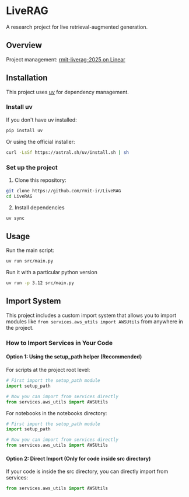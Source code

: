 # LiveRAG

A research project for live retrieval-augmented generation.

## Overview

Project management: [rmit-liverag-2025 on Linear](https://linear.app/rmit-liverag-2025/team/RMI/view/kanban-2d49ab9d373f)

## Installation

This project uses [uv](https://github.com/astral-sh/uv) for dependency management.

### Install uv

If you don't have uv installed:

```bash
pip install uv
```

Or using the official installer:

```bash
curl -LsSf https://astral.sh/uv/install.sh | sh
```

### Set up the project

1. Clone this repository:
```bash
git clone https://github.com/rmit-ir/LiveRAG
cd LiveRAG
```

2. Install dependencies
```bash
uv sync
```

## Usage

Run the main script:

```bash
uv run src/main.py
```

Run it with a particular python version

```bash
uv run -p 3.12 src/main.py
```

## Import System

This project includes a custom import system that allows you to import modules like `from services.aws_utils import AWSUtils` from anywhere in the project.

### How to Import Services in Your Code

#### Option 1: Using the setup_path helper (Recommended)

For scripts at the project root level:

```python
# First import the setup_path module
import setup_path

# Now you can import from services directly
from services.aws_utils import AWSUtils
```

For notebooks in the notebooks directory:

```python
# First import the setup_path module
import setup_path

# Now you can import from services directly
from services.aws_utils import AWSUtils
```

#### Option 2: Direct Import (Only for code inside src directory)

If your code is inside the src directory, you can directly import from services:

```python
from services.aws_utils import AWSUtils
```
